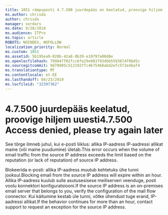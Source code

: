 ```yaml
---
title: 1051 rämpsposti 4.7.500 juurdepääs on keelatud, proovige hiljem uuesti
ms.author: chrisda
author: chrisda
manager: serdars
ms.date: 9/28/2018
ms.audience: ITPro
ms.topic: article
ROBOTS: NOINDEX, NOFOLLOW
localization_priority: Normal
ms.custom: 1051
ms.assetid: 5b195ea9-028b-42a8-8b39-e19797a00d8e
ms.openlocfilehash: 79984ff02fcc6fe29e983793dbb5593874f0bd5c
ms.sourcegitcommit: 9d78905c512192ffc4675468abd2efc5f2e4baf4
ms.translationtype: MT
ms.contentlocale: et-EE
ms.lasthandoff: 04/23/2019
ms.locfileid: "32397362"
---
```

# <a name="47500-access-denied-please-try-again-later"></a><span data-ttu-id="3ff7e-102">4.7.500 juurdepääs keelatud, proovige hiljem uuesti</span><span class="sxs-lookup"><span data-stu-id="3ff7e-102">4.7.500 Access denied, please try again later</span></span>

<span data-ttu-id="3ff7e-103">See tõrge ilmneb juhul, kui e-posti liiklus: allika IP-aadress IP-aadressi allikat maine (või maine puudumine) ületab.</span><span class="sxs-lookup"><span data-stu-id="3ff7e-103">This error occurs when the volume of email traffic from the source IP address exceeds the limit based on the reputation (or lack of reputation) of source IP address.</span></span>

<span data-ttu-id="3ff7e-104">Blokeerida e-posti: allika IP-aadress muutub kehtetuks ühe tunni jooksul.</span><span class="sxs-lookup"><span data-stu-id="3ff7e-104">Blocking email from the source IP address will expire within an hour.</span></span> <span data-ttu-id="3ff7e-105">Allika IP-aadress kuulub sulle asutusesisese meiliserveri veenduge, posti voolu konnektori konfiguratsiooni.</span><span class="sxs-lookup"><span data-stu-id="3ff7e-105">If the source IP address is an on-premises email server that belongs to you, verify the configuration of the mail flow connector.</span></span> <span data-ttu-id="3ff7e-106">Kui käitumine kestab üle tunni, võtke ühendust tuge erand, IP-aadressi allikat.</span><span class="sxs-lookup"><span data-stu-id="3ff7e-106">If the behavior continues for more than an hour, contact support to request an exception for the source IP address.</span></span>
